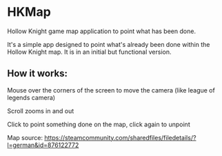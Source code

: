# HKMap
Hollow Knight game map application to point what has been done.

It's a simple app designed to point what's already been done within the Hollow Knight map.
It is in an initial but functional version.


## How it works:


Mouse over the corners of the screen to move the camera (like league of legends camera)

Scroll zooms in and out

Click to point something done on the map, click again to unpoint

Map source: https://steamcommunity.com/sharedfiles/filedetails/?l=german&id=876122772
